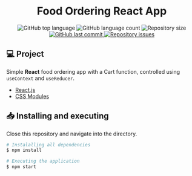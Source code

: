 <h1 align="center">Food Ordering React App</h1>

<p align="center">
  <img alt="GitHub top language" src="https://img.shields.io/github/languages/top/humbruno/food-order.svg" />
  
  <img alt="GitHub language count" src="https://img.shields.io/github/languages/count/humbruno/food-order.svg" />
  
  <img alt="Repository size" src="https://img.shields.io/github/repo-size/humbruno/food-order.svg" />

  <a href="https://github.com/humbruno/food-order/commits/master">
    <img alt="GitHub last commit" src="https://img.shields.io/github/last-commit/humbruno/food-order.svg" />
  </a>
  
  <a href="https://github.com/humbruno/food-order/issues">
    <img alt="Repository issues" src="https://img.shields.io/github/issues/humbruno/food-order.svg" />
  </a>
</p>

## 💻 Project

Simple **React** food ordering app with a Cart function, controlled using `useContext` and `useReducer`.

- [React.js](https://reactjs.org/docs/hooks-reference.html)
- [CSS Modules](https://github.com/css-modules/css-modules)

## 📥 Installing and executing

Close this repository and navigate into the directory.

```bash
# Instalalling all dependencies
$ npm install

# Executing the application
$ npm start
```
